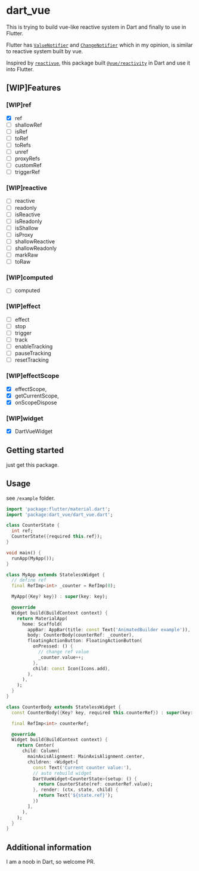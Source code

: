 # dart_vue

This is trying to build vue-like reactive system in Dart and finally to use in Flutter.

Flutter has [`ValueNotifier`](https://api.flutter.dev/flutter/foundation/ValueNotifier-class.html) and [`ChangeNotifier`](https://api.flutter.dev/flutter/foundation/ValueNotifier-class.html) which in my opinion, is similar to reactive system built by vue.

Inspired by [`reactivue`](https://github.com/antfu/reactivue), this package built [`@vue/reactivity`](https://github.com/vuejs/core/tree/main/packages/reactivity) in Dart and use it into Flutter.

## [WIP]Features

### [WIP]ref

- [x] ref
- [ ] shallowRef
- [ ] isRef
- [ ] toRef
- [ ] toRefs
- [ ] unref
- [ ] proxyRefs
- [ ] customRef
- [ ] triggerRef

### [WIP]reactive

- [ ] reactive
- [ ] readonly
- [ ] isReactive
- [ ] isReadonly
- [ ] isShallow
- [ ] isProxy
- [ ] shallowReactive
- [ ] shallowReadonly
- [ ] markRaw
- [ ] toRaw

### [WIP]computed

- [ ] computed

### [WIP]effect

- [ ] effect
- [ ] stop
- [ ] trigger
- [ ] track
- [ ] enableTracking
- [ ] pauseTracking
- [ ] resetTracking

### [WIP]effectScope

- [x] effectScope,
- [x] getCurrentScope,
- [x] onScopeDispose

### [WIP]widget

- [x] DartVueWidget

## Getting started

just get this package.

## Usage

see `/example` folder.

```dart
import 'package:flutter/material.dart';
import 'package:dart_vue/dart_vue.dart';

class CounterState {
  int ref;
  CounterState({required this.ref});
}

void main() {
  runApp(MyApp());
}

class MyApp extends StatelessWidget {
  // define ref
  final RefImp<int> _counter = RefImp(0);

  MyApp({Key? key}) : super(key: key);

  @override
  Widget build(BuildContext context) {
    return MaterialApp(
      home: Scaffold(
        appBar: AppBar(title: const Text('AnimatedBuilder example')),
        body: CounterBody(counterRef: _counter),
        floatingActionButton: FloatingActionButton(
          onPressed: () {
            // change ref value
            _counter.value++;
          },
          child: const Icon(Icons.add),
        ),
      ),
    );
  }
}

class CounterBody extends StatelessWidget {
  const CounterBody({Key? key, required this.counterRef}) : super(key: key);

  final RefImp<int> counterRef;

  @override
  Widget build(BuildContext context) {
    return Center(
      child: Column(
        mainAxisAlignment: MainAxisAlignment.center,
        children: <Widget>[
          const Text('Current counter value:'),
          // auto rebuild widget
          DartVueWidget<CounterState>(setup: () {
            return CounterState(ref: counterRef.value);
          }, render: (ctx, state, child) {
            return Text('${state.ref}');
          })
        ],
      ),
    );
  }
}
```

## Additional information

I am a noob in Dart, so welcome PR.
